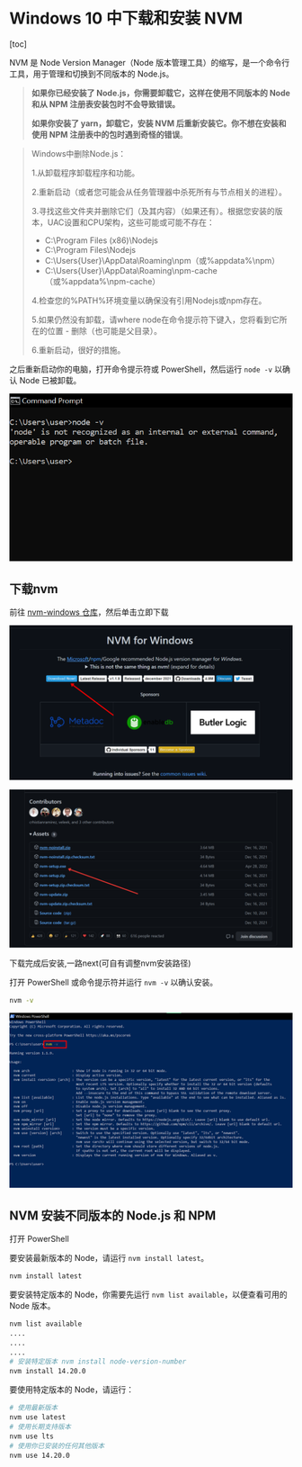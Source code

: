 # Windows 10 中下载和安装 NVM

[toc]

NVM 是 Node Version Manager（Node 版本管理工具）的缩写，是一个命令行工具，用于管理和切换到不同版本的 Node.js。

> **如果你已经安装了 Node.js，你需要卸载它，这样在使用不同版本的 Node 和从 NPM 注册表安装包时不会导致错误。**
>
> **如果你安装了 yarn，卸载它，安装 NVM 后重新安装它。你不想在安装和使用 NPM 注册表中的包时遇到奇怪的错误**。

> Windows中删除Node.js：
>
> 1.从卸载程序卸载程序和功能。
>
> 2.重新启动（或者您可能会从任务管理器中杀死所有与节点相关的进程）。
>
> 3.寻找这些文件夹并删除它们（及其内容）（如果还有）。根据您安装的版本，UAC设置和CPU架构，这些可能或可能不存在：
>
> - C:\Program Files (x86)\Nodejs
> - C:\Program Files\Nodejs
> - C:\Users\{User}\AppData\Roaming\npm（或%appdata%\npm）
> - C:\Users\{User}\AppData\Roaming\npm-cache（或%appdata%\npm-cache）
>
> 4.检查您的%PATH%环境变量以确保没有引用Nodejs或npm存在。
>
> 5.如果仍然没有卸载，请where node在命令提示符下键入，您将看到它所在的位置 - 删除（也可能是父目录）。
>
> 6.重新启动，很好的措施。

之后重新启动你的电脑，打开命令提示符或 PowerShell，然后运行 `node -v` 以确认 Node 已被卸载。

![ss1-2](Windows%2010%20%E4%B8%AD%E4%B8%8B%E8%BD%BD%E5%92%8C%E5%AE%89%E8%A3%85%20NVM.assets/ss1-2.png)

## 下载nvm

前往 [nvm-windows 仓库](https://github.com/coreybutler/nvm-windows#installation--upgrades)，然后单击立即下载

![ss2-2](Windows%2010%20%E4%B8%AD%E4%B8%8B%E8%BD%BD%E5%92%8C%E5%AE%89%E8%A3%85%20NVM.assets/202305051642872.png)

![image-5](Windows%2010%20%E4%B8%AD%E4%B8%8B%E8%BD%BD%E5%92%8C%E5%AE%89%E8%A3%85%20NVM.assets/202305051643322.png)

下载完成后安装,一路next(可自有调整nvm安装路径)

打开 PowerShell 或命令提示符并运行 `nvm -v` 以确认安装。

```bash
nvm -v
```

![ss6-2](Windows%2010%20%E4%B8%AD%E4%B8%8B%E8%BD%BD%E5%92%8C%E5%AE%89%E8%A3%85%20NVM.assets/202305051644065.png)

## NVM 安装不同版本的 Node.js 和 NPM

打开 PowerShell

要安装最新版本的 Node，请运行 `nvm install latest`。

```bash
nvm install latest
```

要安装特定版本的 Node，你需要先运行 `nvm list available`，以便查看可用的 Node 版本。

```bash
nvm list available
....
....
....
# 安装特定版本 nvm install node-version-number
nvm install 14.20.0
```

要使用特定版本的 Node，请运行：

```bash
# 使用最新版本
nvm use latest
# 使用长期支持版本
nvm use lts
# 使用你已安装的任何其他版本
nvm use 14.20.0
```

